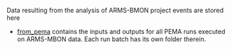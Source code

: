 Data resulting from the analysis of ARMS-BMON project events are stored here
* [from_pema](https://github.com/arms-mbon/data_workspace/tree/main/analysis_data/from_pema) contains the inputs and outputs for all PEMA runs executed on ARMS-MBON data. Each run batch has its own folder therein.  

